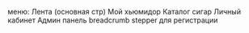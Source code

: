 меню:
Лента (основная стр)
Мой хьюмидор
Каталог сигар
Личный кабинет
Админ панель
breadcrumb
stepper для регистрации
